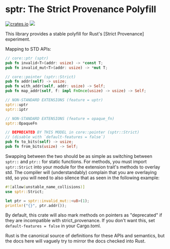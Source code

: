 # sptr: The Strict Provenance Polyfill

[![crates.io](https://img.shields.io/crates/v/sptr.svg)](https://crates.io/crates/sptr) [![](https://docs.rs/sptr/badge.svg)](https://docs.rs/sptr)



This library provides a stable polyfill for Rust's [Strict Provenance] experiment.

Mapping to STD APIs:

```rust ,ignore
// core::ptr (sptr)
pub fn invalid<T>(addr: usize) -> *const T;
pub fn invalid_mut<T>(addr: usize) -> *mut T;

// core::pointer (sptr::Strict)
pub fn addr(self) -> usize;
pub fn with_addr(self, addr: usize) -> Self;
pub fn map_addr(self, f: impl FnOnce(usize) -> usize) -> Self;

// NON-STANDARD EXTENSIONS (feature = uptr)
sptr::uptr
sptr::iptr

// NON-STANDARD EXTENSIONS (feature = opaque_fn)
sptr::OpaqueFn

// DEPRECATED BY THIS MODEL in core::pointer (sptr::Strict)
// (disable with `default-features = false`)
pub fn to_bits(self) -> usize;
pub fn from_bits(usize) -> Self;
```

Swapping between the two should be as simple as switching between `sptr::` and `ptr::`
for static functions. For methods, you must import `sptr::Strict` into your module for
the extension trait's methods to overlay std. The compiler will (understandably)
complain that you are overlaying std, so you will need to also silence that as
seen in the following example:

```rust
#![allow(unstable_name_collisions)]
use sptr::Strict;

let ptr = sptr::invalid_mut::<u8>(1);
println!("{}", ptr.addr());
```

By default, this crate will also mark methods on pointers as "deprecated" if they are
incompatible with strict_provenance. If you don't want this, set `default-features = false`
in your Cargo.toml.

Rust is the canonical source of definitions for these APIs and semantics, but the docs
here will vaguely try to mirror the docs checked into Rust.